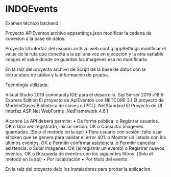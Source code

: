 # INDQEvents
Examen técnico backend

Proyecto APIEventos archivo appsettings.json modificar la cadena de conexion a la base de datos. 

Proyecto UI interfaz del usuario archivo web.config appSettings modificar el value de la ruta que conecta a la api una vez en ejecucion y la 
otra variable images el value donde se guardan las imagenes esa no modificarla. 

En la raíz del proyecto archivo de Script de la base de datos con la estrucutara de tablas y la información de prueba. 

Tecnología utilizada:

Visual Studio 2019 community IDE para el desarrollo.
Sql Server 2019 v18.6 Express Edition 
El proyecto de ApiEventos con NETCORE 3.1 
El proyecto de ModeloClases Biblioteca de clases o (PCL) .NetStandard 
El Proyecto de UI interfaz ASP.Net WebForms .NetFramework 4.6.1

Alcance
La API deberá permitir:
• De forma pública:
  o Registrar usuarios. OK
  o Una vez registrado, iniciar sesión. OK
  o Consultar imagenes guardadas. (Solo el metodo en la api)
• Para usuario con sesión: falto usar el token que se genera para validar el error 401.
  o Mostrar un listado con los últimos eventos. OK
  o Permitir confirmar asistencia. 
  o Permitir cancelar asistencia. 
  o Subir imágenes. OK (al registrar un evento)
  o Registrar nuevos eventos. OK
  o Búsqueda de eventos con los siguientes filtros: (Solo el metodo en la api)
    ▪ Por localización 
    ▪ Por título del evento 


En la raíz del proyecto dejo los instaladores para probar la aplicacion. 
